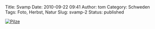 Title: Svamp
Date: 2010-09-22 09:41
Author: tom
Category: Schweden
Tags: Foto, Herbst, Natur
Slug: svamp-2
Status: published

[![Pilze](http://www.fiket.de/pic/svampopinnar_s.jpg "Pilze")](http://www.fiket.de/pic/svampopinnar_l.jpg)

